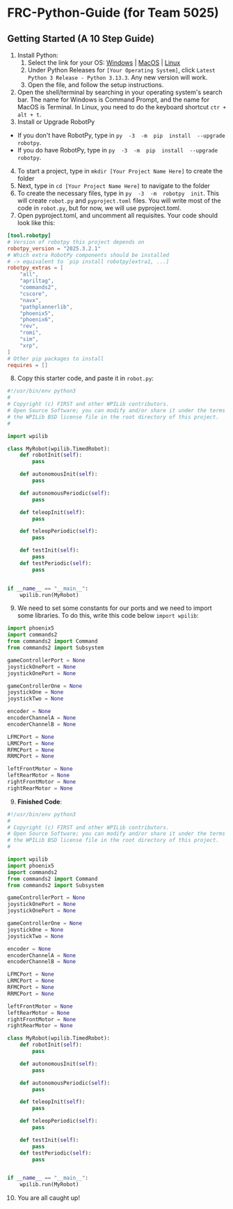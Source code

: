 # FRC-Python-Guide (for Team 5025)

## Getting Started (A 10 Step Guide)

1. Install Python:
    1. Select the link for your OS: [Windows](https://www.python.org/downloads/windows/) | [MacOS](https://www.python.org/downloads/macos/) | [Linux](https://www.python.org/downloads/source/)
    2. Under Python Releases for `[Your Operating System]`, click `Latest Python 3 Release - Python 3.13.3`. Any new version will work.
    3. Open the file, and follow the setup instructions.
2. Open the shell/terminal by searching in your operating system's search bar. The name for Windows is Command Prompt, and the name for MacOS is Terminal. In Linux, you need to do the keyboard shortcut `ctr + alt + t`.
3. Install or Upgrade RobotPy

- If you don't have RobotPy, type in `py  -3  -m  pip  install  --upgrade  robotpy`.
- If you do have RobotPy, type in `py  -3  -m  pip  install  --upgrade  robotpy`.

4. To start a project, type in `mkdir [Your Project Name Here]` to create the folder
5. Next, type in `cd [Your Project Name Here]` to navigate to the folder
6. To create the necessary files, type in `py  -3  -m  robotpy  init`. This will create `robot.py` and `pyproject.toml` files. You will write most of the code in `robot.py`, but for now, we will use pyproject.toml.
7. Open pyproject.toml, and uncomment all requisites. Your code should look like this:

```toml
[tool.robotpy]
# Version of robotpy this project depends on
robotpy_version = "2025.3.2.1"
# Which extra RobotPy components should be installed
# -> equivalent to `pip install robotpy[extra1, ...]
robotpy_extras = [
    "all",
    "apriltag",
    "commands2",
    "cscore",
    "navx",
    "pathplannerlib",
    "phoenix5",
    "phoenix6",
    "rev",
    "romi",
    "sim",
    "xrp",
]
# Other pip packages to install
requires = []
```

8. Copy this starter code, and paste it in `robot.py`:

```python
#!/usr/bin/env python3
#
# Copyright (c) FIRST and other WPILib contributors.
# Open Source Software; you can modify and/or share it under the terms of
# the WPILib BSD license file in the root directory of this project.
#

import wpilib

class MyRobot(wpilib.TimedRobot):
    def robotInit(self):
        pass

    def autonomousInit(self):
        pass

    def autonomousPeriodic(self):
        pass

    def teleopInit(self):
        pass

    def teleopPeriodic(self):
        pass

    def testInit(self):
        pass
    def testPeriodic(self):
        pass


if __name__ == "__main__":
    wpilib.run(MyRobot)
```

9. We need to set some constants for our ports and we need to import some libraries. To do this, write this code below `import wpilib`:

```python
import phoenix5
import commands2
from commands2 import Command
from commands2 import Subsystem

gameControllerPort = None
joystickOnePort = None
joystickOnePort = None

gameControllerOne = None
joystickOne = None
joystickTwo = None

encoder = None
encoderChannelA = None
encoderChannelB = None

LFMCPort = None
LRMCPort = None
RFMCPort = None
RRMCPort = None

leftFrontMotor = None
leftRearMotor = None
rightFrontMotor = None
rightRearMotor = None
```

9. **Finished Code**:

```python
#!/usr/bin/env python3
#
# Copyright (c) FIRST and other WPILib contributors.
# Open Source Software; you can modify and/or share it under the terms of
# the WPILib BSD license file in the root directory of this project.
#

import wpilib
import phoenix5
import commands2
from commands2 import Command
from commands2 import Subsystem

gameControllerPort = None
joystickOnePort = None
joystickOnePort = None

gameControllerOne = None
joystickOne = None
joystickTwo = None

encoder = None
encoderChannelA = None
encoderChannelB = None

LFMCPort = None
LRMCPort = None
RFMCPort = None
RRMCPort = None

leftFrontMotor = None
leftRearMotor = None
rightFrontMotor = None
rightRearMotor = None

class MyRobot(wpilib.TimedRobot):
    def robotInit(self):
        pass

    def autonomousInit(self):
        pass

    def autonomousPeriodic(self):
        pass

    def teleopInit(self):
        pass

    def teleopPeriodic(self):
        pass

    def testInit(self):
        pass
    def testPeriodic(self):
        pass


if __name__ == "__main__":
    wpilib.run(MyRobot)
```

10. You are all caught up!
